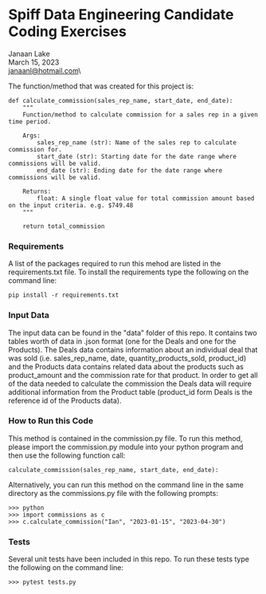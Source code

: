 # Spiff Data Engineering Candidate Coding Exercises
Janaan Lake\
March 15, 2023\
janaanl@hotmail.com\

The function/method that was created for this project is:
```{python}
def calculate_commission(sales_rep_name, start_date, end_date):
    """
    Function/method to calculate commission for a sales rep in a given time period.

    Args:
        sales_rep_name (str): Name of the sales rep to calculate commission for.
        start_date (str): Starting date for the date range where commissions will be valid.
        end_date (str): Ending date for the date range where commissions will be valid.

    Returns:
        float: A single float value for total commission amount based on the input criteria. e.g. $749.48
    """

    return total_commission
```
### Requirements
A list of the packages required to run this mehod are listed in the requirements.txt file.  To install the requirements type the following on the command line:
```{console}
pip install -r requirements.txt
```

### Input Data

The input data can be found in the "data" folder of this repo. It contains two tables worth of data in .json format (one for the Deals and one for the Products). The Deals data contains information about an individual deal that was sold (i.e. sales_rep_name, date, quantity_products_sold, product_id) and the Products data contains related data about the products such as product_amount and the commission rate for that product. In order to get all of the data needed to calculate the commission the Deals data will require additional information from the Product table (product_id form Deals is the reference id of the Products data).

### How to Run this Code

This method is contained in the commission.py file.  To run this method, please import the commission.py module into your python program and then use the following function call:

```{python}
calculate_commission(sales_rep_name, start_date, end_date):
```

Alternatively, you can run this method on the command line in the same directory as the commissions.py file with the following prompts:
```console{}
>>> python 
>>> import commissions as c
>>> c.calculate_commission("Ian", "2023-01-15", "2023-04-30")
```

### Tests
Several unit tests have been included in this repo.  To run these tests type the following on the command line:
```{console}
>>> pytest tests.py
```



